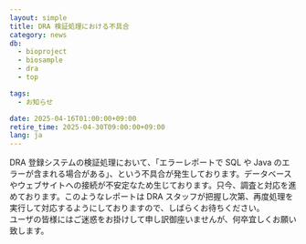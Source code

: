 ```yaml
---
layout: simple
title: DRA 検証処理における不具合
category: news
db:
  - bioproject
  - biosample
  - dra
  - top

tags:
  - お知らせ

date: 2025-04-16T01:00:00+09:00
retire_time: 2025-04-30T09:00:00+09:00
lang: ja
---
```


DRA 登録システムの検証処理において、「エラーレポートで SQL や Java のエラーが含まれる場合がある」、という不具合が発生しております。データベースやウェブサイトへの接続が不安定なため生じております。只今、調査と対応を進めております。このようなレポートは DRA スタッフが把握し次第、再度処理を実行して対応するようにしておりますので、しばらくお待ちください。  
ユーザの皆様にはご迷惑をお掛けして申し訳御座いませんが、何卒宜しくお願い致します。

